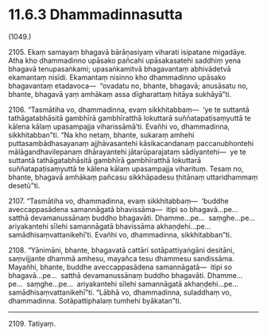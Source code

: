 

# 11.6.3 Dhammadinnasutta




(1049.)

2105\. Ekaṃ samayaṃ bhagavā bārāṇasiyaṃ viharati isipatane migadāye. Atha kho dhammadinno upāsako pañcahi upāsakasatehi saddhiṃ yena bhagavā tenupasaṅkami; upasaṅkamitvā bhagavantaṃ abhivādetvā ekamantaṃ nisīdi. Ekamantaṃ nisinno kho dhammadinno upāsako bhagavantaṃ etadavoca—  “ovadatu no, bhante, bhagavā; anusāsatu no, bhante, bhagavā yaṃ amhākaṃ assa dīgharattaṃ hitāya sukhāyā”ti.

2106\. “Tasmātiha vo, dhammadinna, evaṃ sikkhitabbaṃ—  ‘ye te suttantā tathāgatabhāsitā gambhīrā gambhīratthā lokuttarā suññatapaṭisaṃyuttā te kālena kālaṃ upasampajja viharissāmā’ti. Evañhi vo, dhammadinna, sikkhitabban”ti. “Na kho netaṃ, bhante, sukaraṃ amhehi puttasambādhasayanaṃ ajjhāvasantehi kāsikacandanaṃ paccanubhontehi mālāgandhavilepanaṃ dhārayantehi jātarūparajataṃ sādiyantehi—  ye te suttantā tathāgatabhāsitā gambhīrā gambhīratthā lokuttarā suññatapaṭisaṃyuttā te kālena kālaṃ upasampajja viharituṃ. Tesaṃ no, bhante, bhagavā amhākaṃ pañcasu sikkhāpadesu ṭhitānaṃ uttaridhammaṃ desetū”ti.

2107\. “Tasmātiha vo, dhammadinna, evaṃ sikkhitabbaṃ—  ‘buddhe aveccappasādena samannāgatā bhavissāma—  itipi so bhagavā…pe…  satthā devamanussānaṃ buddho bhagavāti. Dhamme…pe…  saṃghe…pe…  ariyakantehi sīlehi samannāgatā bhavissāma akhaṇḍehi…pe…  samādhisaṃvattanikehī’ti. Evañhi vo, dhammadinna, sikkhitabban”ti.

2108\. “Yānimāni, bhante, bhagavatā cattāri sotāpattiyaṅgāni desitāni, saṃvijjante dhammā amhesu, mayañca tesu dhammesu sandissāma. Mayañhi, bhante, buddhe aveccappasādena samannāgatā—  itipi so bhagavā…pe…  satthā devamanussānaṃ buddho bhagavāti. Dhamme…pe…  saṃghe…pe…  ariyakantehi sīlehi samannāgatā akhaṇḍehi…pe…  samādhisaṃvattanikehī”ti. “Lābhā vo, dhammadinna, suladdhaṃ vo, dhammadinna. Sotāpattiphalaṃ tumhehi byākatan”ti.

---

2109\. Tatiyaṃ.





